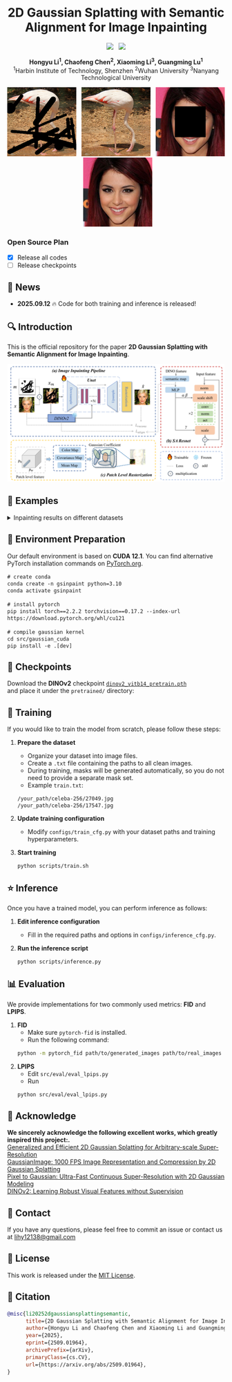 <div align="center">

# 2D Gaussian Splatting with Semantic Alignment for Image Inpainting


<a href=https://arxiv.org/abs/2509.01964><img src="https://img.shields.io/badge/arXiv-2509.01964-b31b1b.svg"></a> &nbsp;
<a href="https://opensource.org/licenses/MIT"><img src="https://img.shields.io/badge/License-MIT-yellow.svg"></a>
<!-- <a href=''><img src='https://img.shields.io/badge/Project-Page-Green'></a> &nbsp; -->


<p style="font-size: 14px;">
<strong>
Hongyu Li<sup>1</sup></a>,
Chaofeng Chen<sup>2</sup></a>, 
Xiaoming Li<sup>3</sup></a>, 
Guangming Lu<sup>1</sup></a>
</strong>
<br>
<sup>1</sup>Harbin Institute of Technology, Shenzhen
<sup>2</sup>Wuhan University
<sup>3</sup>Nanyang Technological University
</p>

[<img src="assets/teaser_inp1.png" width="160">](https://streamable.com/e/r0imrp) &nbsp; 
[<img src="assets/teaser_out1.png" width="160">](https://streamable.com/e/r0imrp) &nbsp; 
[<img src="assets/teaser_inp2.png" width="160">](https://streamable.com/e/r0imrp) &nbsp; 
[<img src="assets/teaser_out2.png" width="160">](https://streamable.com/e/r0imrp) 

</div>





### Open Source Plan
- [x] Release all codes
- [ ] Release checkpoints

## 📰 News
- **2025.09.12** 🔥 Code for both training and inference is released!

## 🔍 Introduction
This is the official repository for the paper **2D Gaussian Splatting with Semantic Alignment for Image Inpainting**.


![Teaser image 1](./assets/main.png)

## 📝 Examples
<details>
<summary>Inpainting results on different datasets</summary>

| **Dataset**       | **Input (Masked Image)**                                                                 | **Output (Inpainted Image)**                                                              |
| ------------------ | ---------------------------------------------------------------------------------------- | ----------------------------------------------------------------------------------------- |
| **CelebA-HQ**          | [<img src="assets/example_celeba_inp.png" width="100">](https://streamable.com/e/r0imrp) | [<img src="assets/example_celeba_out.png" width="100">](https://streamable.com/e/r0imrp)  |
| **Places2**            | [<img src="assets/example_places2_inp.png" width="100">](https://streamable.com/e/r0imrp)| [<img src="assets/example_places2_out.png" width="100">](https://streamable.com/e/l1pzws) |
| **Imagenet-100**       | [<img src="assets/example_imagenet_inp.png" width="100">](https://streamable.com/e/r0imrp)| [<img src="assets/example_imagenet_out.png" width="100">](https://streamable.com/e/2vqari)|

</details>


## 🔧 Environment Preparation
Our default environment is based on **CUDA 12.1**. You can find alternative PyTorch installation commands on [PyTorch.org](https://pytorch.org/get-started/previous-versions/).

```
# create conda
conda create -n gsinpaint python=3.10
conda activate gsinpaint

# install pytorch
pip install torch==2.2.2 torchvision==0.17.2 --index-url https://download.pytorch.org/whl/cu121 

# compile gaussian kernel
cd src/gaussian_cuda
pip install -e .[dev]
```


## 💾 Checkpoints
Download the **DINOv2** checkpoint [`dinov2_vitb14_pretrain.pth`](https://github.com/facebookresearch/dinov2)  
and place it under the `pretrained/` directory:


## 🚀 Training
If you would like to train the model from scratch, please follow these steps:  

1. **Prepare the dataset**  
      - Organize your dataset into image files.  
      - Create a `.txt` file containing the paths to all clean images.  
      - During training, masks will be generated automatically, so you do not need to provide a separate mask set.  
      - Example `train.txt`:  
      ```text
      /your_path/celeba-256/27049.jpg
      /your_path/celeba-256/17547.jpg
      ```
2. **Update training configuration**
      - Modify `configs/train_cfg.py` with your dataset paths and training hyperparameters. 

3. **Start training**
      ```
      python scripts/train.sh
      ```


## ⭐ Inference
Once you have a trained model, you can perform inference as follows: 

1. **Edit inference configuration**  
   - Fill in the required paths and options in `configs/inference_cfg.py`.  

2. **Run the inference script**  
   ```bash
   python scripts/inference.py
   ```
 

## 📊 Evaluation
We provide implementations for two commonly used metrics: **FID** and **LPIPS**.  

1. **FID**  
   - Make sure `pytorch-fid` is installed.  
   - Run the following command:  
   ```bash
   python -m pytorch_fid path/to/generated_images path/to/real_images
   ```
2. **LPIPS**
      - Edit ```src/eval/eval_lpips.py```
      - Run
      ```bash
      python src/eval/eval_lpips.py
      ```

## 🖖 Acknowledge
<b>We sincerely acknowledge the following excellent works, which greatly inspired this project:.</b><br>
[Generalized and Efficient 2D Gaussian Splatting for Arbitrary-scale Super-Resolution](https://github.com/ChrisDud0257/GSASR)<br>
[GaussianImage: 1000 FPS Image Representation and Compression by 2D Gaussian Splatting](https://github.com/Xinjie-Q/GaussianImage)<br>
[Pixel to Gaussian: Ultra-Fast Continuous Super-Resolution with 2D Gaussian Modeling](https://github.com/peylnog/ContinuousSR)<br>
[DINOv2: Learning Robust Visual Features without Supervision](https://github.com/facebookresearch/dinov2)<br>



## 📧 Contact
If you have any questions, please feel free to commit an issue or contact us at lihy12138@gmail.com

## 📕 License
This work is released under the [MIT License](LICENSE).


## 🔖 Citation
```bibtex
@misc{li20252dgaussiansplattingsemantic,
      title={2D Gaussian Splatting with Semantic Alignment for Image Inpainting}, 
      author={Hongyu Li and Chaofeng Chen and Xiaoming Li and Guangming Lu},
      year={2025},
      eprint={2509.01964},
      archivePrefix={arXiv},
      primaryClass={cs.CV},
      url={https://arxiv.org/abs/2509.01964}, 
}

```